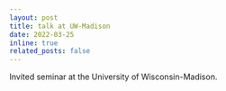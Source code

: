 ```yaml
---
layout: post
title: talk at UW-Madison 
date: 2022-03-25
inline: true
related_posts: false
---
```


Invited seminar at the University of Wisconsin-Madison.